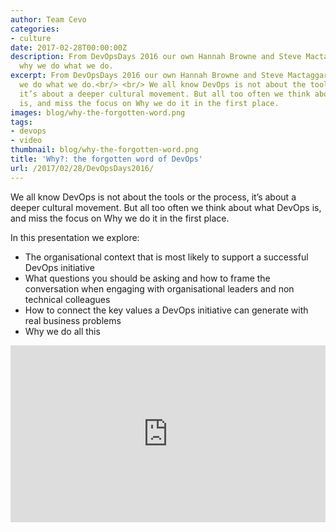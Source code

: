 ```yaml
---
author: Team Cevo
categories:
- culture
date: 2017-02-28T00:00:00Z
description: From DevOpsDays 2016 our own Hannah Browne and Steve Mactaggart explore
  why we do what we do.
excerpt: From DevOpsDays 2016 our own Hannah Browne and Steve Mactaggart explore why
  we do what we do.<br/> <br/> We all know DevOps is not about the tools or the process,
  it’s about a deeper cultural movement. But all too often we think about what DevOps
  is, and miss the focus on Why we do it in the first place.
images: blog/why-the-forgotten-word.png
tags:
- devops
- video
thumbnail: blog/why-the-forgotten-word.png
title: 'Why?: the forgotten word of DevOps'
url: /2017/02/28/DevOpsDays2016/
---
```


We all know DevOps is not about the tools or the process, it’s about a deeper cultural movement. But all too often we think about what DevOps is, and miss the focus on Why we do it in the first place.

In this presentation we explore:

* The organisational context that is most likely to support a successful DevOps initiative
* What questions you should be asking and how to frame the conversation when engaging with organisational leaders and non technical colleagues
* How to connect the key values a DevOps initiative can generate with real business problems
* Why we do all this

<style>.embed-container { position: relative; padding-bottom: 56.25%; height: 0; overflow: hidden; max-width: 100%; } .embed-container iframe, .embed-container object, .embed-container embed { position: absolute; top: 0; left: 0; width: 100%; height: 100%; }</style><div class='embed-container'><iframe src='https://www.youtube.com/embed/Nw_6OjgiOWI' frameborder='0' allowfullscreen></iframe></div>
